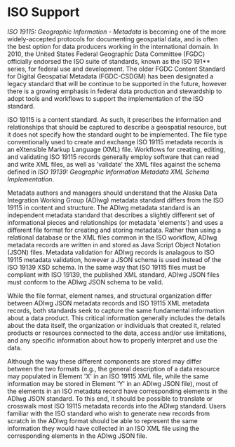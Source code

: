 # ISO Support

<i>ISO 19115: Geographic Information - Metadata</i> is becoming one of the more widely-accepted protocols for documenting geospatial data, and is often the best option for data producers working in the international domain. In 2010, the United States Federal Geographic Data Committee (FGDC) officially endorsed the ISO suite of standards, known as the ISO 191** series, for federal use and development. The older FGDC Content Standard for Digital Geospatial Metadata (FGDC-CSDGM) has been designated a legacy standard that will be continue to be supported in the future, however there is a growing emphasis in federal data production and stewardship to adopt tools and workflows to support the implementation of the ISO standard.

ISO 19115 is a content standard. As such, it prescribes the information and relationships that should be captured to describe a geospatial resource, but it does not specify how the standard ought to be implemented. The file type conventionally used to create and exchange ISO 19115 metadata records is an eXtensible Markup Language (XML) file. Workflows for creating, editing, and validating ISO 19115 records generally employ software that can read and write XML files, as well as 'validate' the XML files against the schema defined in *ISO 19139: Geographic Information Metadata XML Schema Implementation*.

Metadata authors and managers should understand that the Alaska Data Integration Working Group (ADIwg) metadata standard differs from the ISO 19115 in content and structure. The ADIwg metadata standard is an independent metadata standard that describes a slightly different set of informational pieces and relationships (or metadata 'elements') and uses a different file format for creating and storing metadata. Rather than using a relational database or the XML files common in the ISO workflow, ADIwg metadata records are written in and stored as Java Script Object Notation (JSON) files. Metadata validation for ADIwg records is analagous to ISO 19115 metadata validation, however a JSON schema is used instead of the ISO 19139 XSD schema. In the same way that ISO 19115 files must be compliant with ISO 19139, the published XML standard, ADIwg JSON files must conform to the ADIwg JSON schema to be valid.

While the file format, element names, and structural organization differ between ADIwg JSON metadata records and ISO 19115 XML metadata records, both standards seek to capture the same fundamental information about a data product. This critical information generally includes the details about the data itself, the organization or individuals that created it, related products or resources connected to the data, access and/or use limitations, and any specific information about how to properly interpret and use the data.

Although the way these different components are stored may differ between the two formats (e.g., the general description of a data resource may populated in Element 'X' in an ISO 19115 XML file, while the same information may be stored in Element 'Y' in an ADIwg JSON file), most of the elements in an ISO metadata record have corresponding elements in the ADIwg JSON standard. To this end, it should be possible to translate or crosswalk most ISO 19115 metadata records into the ADIwg standard. Users familiar with the ISO standard who wish to generate new records from scratch in the ADIwg format should be able to represent the same information they would have collected in an ISO XML file using the corresponding elements in the ADIwg JSON file.
